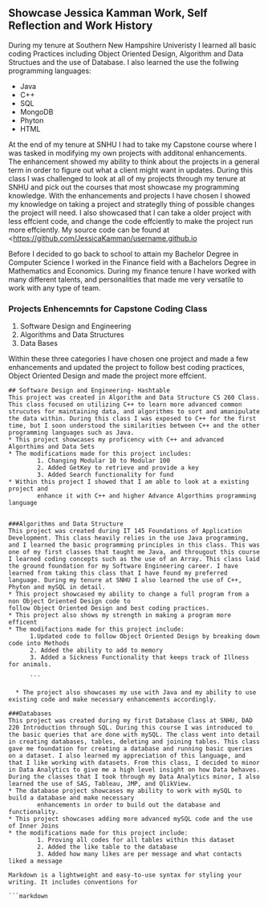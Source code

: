 ## Showcase Jessica Kamman Work, Self Reflection and Work History 
During my tenure at Southern New Hampshire Univeristy I learned all basic coding Practices including Object Oriented Design, Algorithm and Data Structues and the use of Database. I also learned the use the follwing programming languages: 
* Java
* C++
* SQL
* MongoDB
* Phyton
* HTML

At the end of my tenure at SNHU I had to take my Capstone course where I was tasked in modifying my own projects with additonal enhancements. The enhancement showed my ability to think about the projects in a general term in order to figure out what a client might want in updates. During this class I was challenged to look at all of my projects through my tenure at SNHU and pick out the courses that most showcase my programming knowledge. With the enhancements and projects I have chosen I showed my knowledge on taking a project and strateglly thing of possible changes the project will need. I also showcased that I can take a older project with less effcient code, and change the code effciently to make the project run more effciently. My source code can be found at <https://github.com/JessicaKamman/username.github.io


Before I decided to go back to school to attain my Bachelor Degree in Computer Science I worked in the Finance field with a Bachelors Degree in Mathematics and Economics. During my finance tenure I have worked with many different talents, and personalities that made me very versatile to work with any type of team.


### Projects Enhencemnts for Capstone Coding Class 
1. Software Design and Engineering 
2. Algorithms and Data Structures
3. Data Bases

Within these three categories I have chosen one project and made a few enhancements and updated the 
project to follow best coding practices, Object Oriented Design and made the project more effcient. 
```
## Software Design and Engineering- Hashtable 
This project was created in Algorithm and Data Structure CS 260 Class. This class focused on utilizing C++ to learn more advanced common strucutes for maintaining data, and algorithms to sort and amanipulate the data within. During this class I was exposed to C++ for the first time, but I soon understood the similarities between C++ and the other programming languages such as Java. 
* This project showcases my proficency with C++ and advanced Algorthims and Data Sets
* The modifications made for this project includes: 
        1. Changing Modular 10 to Modular 100
        2. Added GetKey to retrieve and provide a key
        3. Added Search functionality for fund
* Within this project I showed that I am able to look at a existing project and 
        enhance it with C++ and higher Advance Algorthims programming language
        

```

```
###Algorithms and Data Structure
This project was created during IT 145 Foundations of Application Development. This class heavily relies in the use Java programming, and I learned the basic programming principles in this class. This was one of my first classes that taught me Java, and througout this course I learned coding concepts such as the use of an Array. This class laid the ground foundation for my Software Engineering career. I have learned from taking this class that I have found my preferred language. During my tenure at SNHU I also learned the use of C++, Phyton and mySQL in detail.
* This project showcased my ability to change a full program from a non Object Oriented Design code to 
follow Object Oriented Design and best coding practices. 
* This project also shows my strength in making a program more efficent
* The modifactions made for this project include: 
      1.Updated code to follow Object Oriented Design by breaking down code into Methods
      2. Added the ability to add to memory 
      3. Added a Sickness Functionality that keeps track of Illness for animals. 
      
      ```
      
  * The project also showcases my use with Java and my ability to use existing code and make necessary enhancements accordingly. 

```

```
###Databases 
This project was created during my first Database Class at SNHU, DAD 220 Introduction through SQL. During this course I was introduced to the basic queries that are done with mySQL. The class went into detail in creating databases, tables, deleting and joining tables. This class gave me foundation for creating a database and running basic queries on a dataset. I also learned my appreciation of this language, and that I like working with datasets. From this class, I decided to minor in Data Analytics to give me a high level insight on how Data behaves. During the classes that I took through my Data Analytics minor, I also learned the use of SAS, Tableau, JMP, and QlikView. 
* The database project showcases my ability to work with mySQL to build a database and make necessary 
        enhancements in order to build out the database and functionality. 
* This project showcases adding more advanced mySQL code and the use of Inner Joins
* the modifications made for this project include: 
        1. Proving all codes for all tables within this dataset
        2. Added the like table to the database
        3. Added how many likes are per message and what contacts liked a message

Markdown is a lightweight and easy-to-use syntax for styling your writing. It includes conventions for

```markdown


